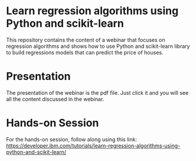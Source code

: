 # Learn regression algorithms using Python and scikit-learn
This repository contains the content of a webinar that focuses on regression algorithms and shows how to use Python and scikit-learn library to build regressions models that can predict the price of houses.

# Presentation
The presentation of the webinar is the pdf file. Just click it and you will see all the content discussed in the webinar.

# Hands-on Session
For the hands-on session, follow along using this link: https://developer.ibm.com/tutorials/learn-regression-algorithms-using-python-and-scikit-learn/
